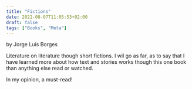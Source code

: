 ```yaml
---
title: "Fictions"
date: 2022-08-07T11:05:53+02:00
draft: false
tags: ["Books", "Meta"]
---
```


by Jorge Luis Borges

Literature on literature though short fictions. 
I wil go as far, as to say that I have learned more about how text and stories works though this one book than anything else read or watched. 

In my opinion, a must-read\!

